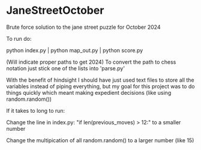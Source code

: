 # JaneStreetOctober
Brute force solution to the jane street puzzle for October 2024

To run do:

python index.py | python map_out.py | python score.py

(Will indicate proper paths to get 2024)
To convert the path to chess notation just stick one of the lists into 'parse.py'

With the benefit of hindsight I should have just used text files to store all the variables instead of piping everything, but my goal for this project was to do things quickly which meant making expedient decisions (like using random.random())

If it takes to long to run:

Change the line in index.py: "if len(previous_moves) > 12:" to a smaller number

Change the multipication of all random.random() to a larger number (like 15)
